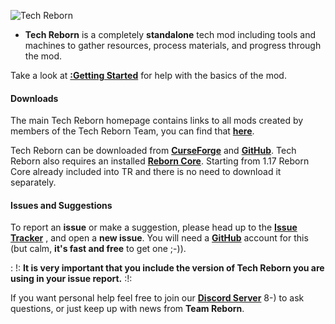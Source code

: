 ![Tech Reborn ](/trheader.png)
- **Tech Reborn** is a completely __standalone__ tech mod including tools and machines to gather resources, process materials, and progress through the mod.

Take a look at **[:Getting Started](/getting_started)**
for help with the basics of the mod.

#### Downloads

The main Tech Reborn homepage contains links to all mods created by
members of the Tech Reborn Team, you can find that
**[here](https://techreborn.ovh "wikilink")**.

Tech Reborn can be downloaded from
**[CurseForge](https://minecraft.curseforge.com/projects/techreborn "wikilink")**
and
**[GitHub](https://github.com/TechReborn/TechReborn "wikilink")**.
Tech Reborn also requires an installed **[Reborn
Core](https://www.curseforge.com/minecraft/mc-mods/reborncore "wikilink")**.
Starting from 1.17 Reborn Core already included into TR and there is no
need to download it separately.

#### Issues and Suggestions

To report an __issue__ or make a suggestion, please head up to the
**[Issue
Tracker](https://github.com/TechReborn/TechReborn/issues "wikilink")**
, and open a **new issue**. You will need a
**[GitHub](https://github.com/ "wikilink")** account for this (but
calm, __it\'s fast and free__ to get one ;-)).

:   !: **It is very important that you include the version of Tech
    Reborn you are using in your issue report.** :!:

If you want personal help feel free to join our **[Discord
Server](https://discord.gg/teamreborn "wikilink")** 8-) to ask
questions, or just keep up with news from **Team Reborn**.